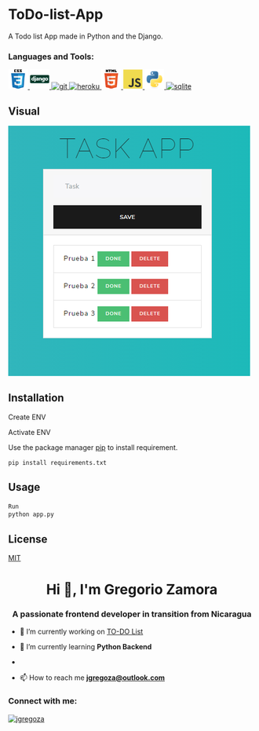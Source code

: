 # ToDo-list-App

A Todo list App made in Python and the Django.

<h3 align="left">Languages and Tools:</h3>
<p align="left"> <a href="https://www.w3schools.com/css/" target="_blank" rel="noreferrer"> <img src="https://raw.githubusercontent.com/devicons/devicon/master/icons/css3/css3-original-wordmark.svg" alt="css3" width="40" height="40"/> </a> <a href="https://www.djangoproject.com/" target="_blank" rel="noreferrer"> <img src="https://raw.githubusercontent.com/devicons/devicon/master/icons/django/django-original.svg" alt="django" width="40" height="40"/> </a> <a href="https://git-scm.com/" target="_blank" rel="noreferrer"> <img src="https://www.vectorlogo.zone/logos/git-scm/git-scm-icon.svg" alt="git" width="40" height="40"/> </a> <a href="https://heroku.com" target="_blank" rel="noreferrer"> <img src="https://www.vectorlogo.zone/logos/heroku/heroku-icon.svg" alt="heroku" width="40" height="40"/> </a> <a href="https://www.w3.org/html/" target="_blank" rel="noreferrer"> <img src="https://raw.githubusercontent.com/devicons/devicon/master/icons/html5/html5-original-wordmark.svg" alt="html5" width="40" height="40"/> </a> <a href="https://developer.mozilla.org/en-US/docs/Web/JavaScript" target="_blank" rel="noreferrer"> <img src="https://raw.githubusercontent.com/devicons/devicon/master/icons/javascript/javascript-original.svg" alt="javascript" width="40" height="40"/> </a> <a href="https://www.python.org" target="_blank" rel="noreferrer"> <img src="https://raw.githubusercontent.com/devicons/devicon/master/icons/python/python-original.svg" alt="python" width="40" height="40"/> </a> <a href="https://www.sqlite.org/" target="_blank" rel="noreferrer"> <img src="https://www.vectorlogo.zone/logos/sqlite/sqlite-icon.svg" alt="sqlite" width="40" height="40"/> </a> </p>

## Visual
![screenshot](https://raw.githubusercontent.com/jgregoza/FlaskSQLite3_CRUD/main/TO-DO_app.PNG)

## Installation
Create ENV

Activate ENV

Use the package manager [pip](https://pip.pypa.io/en/stable/) to install requirement.

```bash
pip install requirements.txt
```

## Usage

```python
Run
python app.py

```

## License
[MIT](https://choosealicense.com/licenses/mit/)


<h1 align="center">Hi 👋, I'm Gregorio Zamora</h1>
<h3 align="center">A passionate frontend developer in transition from Nicaragua</h3>

- 🔭 I’m currently working on [TO-DO List](https://crudflasksqlite3.herokuapp.com/)

- 🌱 I’m currently learning **Python Backend**
- 
- 📫 How to reach me **jgregoza@outlook.com**

<h3 align="left">Connect with me:</h3>
<p align="left">
<a href="https://twitter.com/jgregoza" target="blank"><img align="center" src="https://raw.githubusercontent.com/rahuldkjain/github-profile-readme-generator/master/src/images/icons/Social/twitter.svg" alt="jgregoza" height="30" width="40" /></a>
</p>

